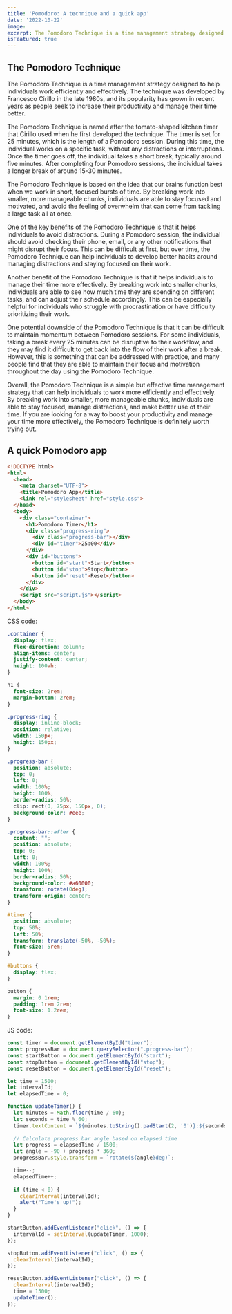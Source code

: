 ```yaml
---
title: 'Pomodoro: A technique and a quick app'
date: '2022-10-22'
image: 
excerpt: The Pomodoro Technique is a time management strategy designed to help individuals work efficiently and effectively. 
isFeatured: true
---
```

## The Pomodoro Technique

The Pomodoro Technique is a time management strategy designed to help individuals work efficiently and effectively. The technique was developed by Francesco Cirillo in the late 1980s, and its popularity has grown in recent years as people seek to increase their productivity and manage their time better.

The Pomodoro Technique is named after the tomato-shaped kitchen timer that Cirillo used when he first developed the technique. The timer is set for 25 minutes, which is the length of a Pomodoro session. During this time, the individual works on a specific task, without any distractions or interruptions. Once the timer goes off, the individual takes a short break, typically around five minutes. After completing four Pomodoro sessions, the individual takes a longer break of around 15-30 minutes.

The Pomodoro Technique is based on the idea that our brains function best when we work in short, focused bursts of time. By breaking work into smaller, more manageable chunks, individuals are able to stay focused and motivated, and avoid the feeling of overwhelm that can come from tackling a large task all at once.

One of the key benefits of the Pomodoro Technique is that it helps individuals to avoid distractions. During a Pomodoro session, the individual should avoid checking their phone, email, or any other notifications that might disrupt their focus. This can be difficult at first, but over time, the Pomodoro Technique can help individuals to develop better habits around managing distractions and staying focused on their work.

Another benefit of the Pomodoro Technique is that it helps individuals to manage their time more effectively. By breaking work into smaller chunks, individuals are able to see how much time they are spending on different tasks, and can adjust their schedule accordingly. This can be especially helpful for individuals who struggle with procrastination or have difficulty prioritizing their work.

One potential downside of the Pomodoro Technique is that it can be difficult to maintain momentum between Pomodoro sessions. For some individuals, taking a break every 25 minutes can be disruptive to their workflow, and they may find it difficult to get back into the flow of their work after a break. However, this is something that can be addressed with practice, and many people find that they are able to maintain their focus and motivation throughout the day using the Pomodoro Technique.

Overall, the Pomodoro Technique is a simple but effective time management strategy that can help individuals to work more efficiently and effectively. By breaking work into smaller, more manageable chunks, individuals are able to stay focused, manage distractions, and make better use of their time. If you are looking for a way to boost your productivity and manage your time more effectively, the Pomodoro Technique is definitely worth trying out.

## A quick Pomodoro app 

```html
<!DOCTYPE html>
<html>
  <head>
    <meta charset="UTF-8">
    <title>Pomodoro App</title>
    <link rel="stylesheet" href="style.css">
  </head>
  <body>
    <div class="container">
      <h1>Pomodoro Timer</h1>
      <div class="progress-ring">
        <div class="progress-bar"></div>
        <div id="timer">25:00</div>
      </div>
      <div id="buttons">
        <button id="start">Start</button>
        <button id="stop">Stop</button>
        <button id="reset">Reset</button>
      </div>
    </div>
    <script src="script.js"></script>
  </body>
</html>
```

CSS code:

```css
.container {
  display: flex;
  flex-direction: column;
  align-items: center;
  justify-content: center;
  height: 100vh;
}

h1 {
  font-size: 2rem;
  margin-bottom: 2rem;
}

.progress-ring {
  display: inline-block;
  position: relative;
  width: 150px;
  height: 150px;
}

.progress-bar {
  position: absolute;
  top: 0;
  left: 0;
  width: 100%;
  height: 100%;
  border-radius: 50%;
  clip: rect(0, 75px, 150px, 0);
  background-color: #eee;
}

.progress-bar::after {
  content: "";
  position: absolute;
  top: 0;
  left: 0;
  width: 100%;
  height: 100%;
  border-radius: 50%;
  background-color: #a60000;
  transform: rotate(0deg);
  transform-origin: center;
}

#timer {
  position: absolute;
  top: 50%;
  left: 50%;
  transform: translate(-50%, -50%);
  font-size: 5rem;
}

#buttons {
  display: flex;
}

button {
  margin: 0 1rem;
  padding: 1rem 2rem;
  font-size: 1.2rem;
}
```

JS code:

```js
const timer = document.getElementById("timer");
const progressBar = document.querySelector(".progress-bar");
const startButton = document.getElementById("start");
const stopButton = document.getElementById("stop");
const resetButton = document.getElementById("reset");

let time = 1500;
let intervalId;
let elapsedTime = 0;

function updateTimer() {
  let minutes = Math.floor(time / 60);
  let seconds = time % 60;
  timer.textContent = `${minutes.toString().padStart(2, '0')}:${seconds.toString().padStart(2, '0')}`;
  
  // Calculate progress bar angle based on elapsed time
  let progress = elapsedTime / 1500;
  let angle = -90 + progress * 360;
  progressBar.style.transform = `rotate(${angle}deg)`;

  time--;
  elapsedTime++;
  
  if (time < 0) {
    clearInterval(intervalId);
    alert("Time's up!");
  }
}

startButton.addEventListener("click", () => {
  intervalId = setInterval(updateTimer, 1000);
});

stopButton.addEventListener("click", () => {
  clearInterval(intervalId);
});

resetButton.addEventListener("click", () => {
  clearInterval(intervalId);
  time = 1500;
  updateTimer();
});
```
